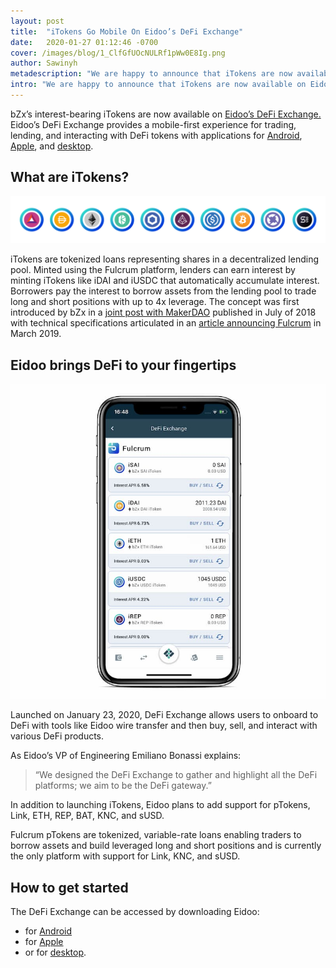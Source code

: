 ```yaml
---
layout: post
title:  "iTokens Go Mobile On Eidoo’s DeFi Exchange"
date:   2020-01-27 01:12:46 -0700
cover: /images/blog/1_ClfGfUOcNULRf1pWw0E8Ig.png
author: Sawinyh
metadescription: "We are happy to announce that iTokens are now available on Eidoo. This provides a beautiful and easy-to-use mobile interface for earning interest on your existing digital assets"
intro: "We are happy to announce that iTokens are now available on Eidoo. This provides a beautiful and easy-to-use mobile interface for earning interest on your existing digital assets"
---
```

bZx’s interest-bearing iTokens are now available on [Eidoo’s DeFi Exchange.](https://eidoo.io/) Eidoo’s DeFi Exchange provides a mobile-first experience for trading, lending, and interacting with DeFi tokens with applications for [Android](https://play.google.com/store/apps/details?id=io.eidoo.wallet.prodnet&referrer=utm_source%3DFB1), [Apple](https://itunes.apple.com/app/apple-store/id1279896253?pt=118755967&ct=FB1&mt=8), and [desktop](https://eidoo.io/desktop-download).

## What are iTokens?

![](/images/itokens.png)

iTokens are tokenized loans representing shares in a decentralized lending pool. Minted using the Fulcrum platform, lenders can earn interest by minting iTokens like iDAI and iUSDC that automatically accumulate interest. Borrowers pay the interest to borrow assets from the lending pool to trade long and short positions with up to 4x leverage. The concept was first introduced by bZx in a [joint post with MakerDAO](https://medium.com/bzxnetwork/bzx-makerdao-9db74678e16e) published in July of 2018 with technical specifications articulated in an [article announcing Fulcrum](/blog/introducing-fulcrum-tokenized-margin-made-dead-simple) in March 2019.

## Eidoo brings DeFi to your fingertips

![](/images/blog/IMG_6693.jpg)

Launched on January 23, 2020, DeFi Exchange allows users to onboard to DeFi with tools like Eidoo wire transfer and then buy, sell, and interact with various DeFi products.

As Eidoo’s VP of Engineering Emiliano Bonassi explains:

> “We designed the DeFi Exchange to gather and highlight all the DeFi platforms; we aim to be the DeFi gateway.”

In addition to launching iTokens, Eidoo plans to add support for pTokens, Link, ETH, REP, BAT, KNC, and sUSD.

Fulcrum pTokens are tokenized, variable-rate loans enabling traders to borrow assets and build leveraged long and short positions and is currently the only platform with support for Link, KNC, and sUSD.


## How to get started

The DeFi Exchange can be accessed by downloading Eidoo:
- for [Android](https://play.google.com/store/apps/details?id=io.eidoo.wallet.prodnet&referrer=utm_source%3DFB1)
- for [Apple](https://itunes.apple.com/app/apple-store/id1279896253?pt=118755967&ct=FB1&mt=8)
- or for [desktop](https://eidoo.io/desktop-download).
